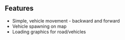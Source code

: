 ## Features
* Simple, vehicle movement - backward and forward 
* Vehicle spawning on map
* Loading graphics for road/vehicles
